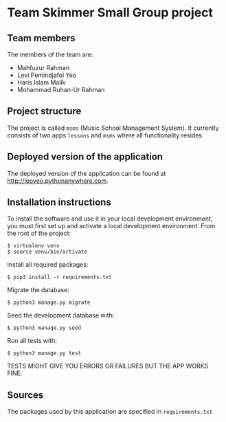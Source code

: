 # Team Skimmer Small Group project

## Team members
The members of the team are:
- Mahfuzur Rahman
- Levi Pemindjafol Yeo
- Haris Islam Malik
- Mohammad Ruhan-Ur Rahman

## Project structure
The project is called `msms` (Music School Management System).  It currently consists of two apps `lessons` and `msms` where all functionality resides.

## Deployed version of the application
The deployed version of the application can be found at http://leoyeo.pythonanywhere.com.

## Installation instructions
To install the software and use it in your local development environment, you must first set up and activate a local development environment.  From the root of the project:

```
$ virtualenv venv
$ source venv/bin/activate
```

Install all required packages:

```
$ pip3 install -r requirements.txt
```

Migrate the database:

```
$ python3 manage.py migrate
```

Seed the development database with:

```
$ python3 manage.py seed
```

Run all tests with:
```
$ python3 manage.py test
```

TESTS MIGHT GIVE YOU ERRORS OR FAILURES BUT THE APP WORKS FINE.

## Sources
The packages used by this application are specified in `requirements.txt`


